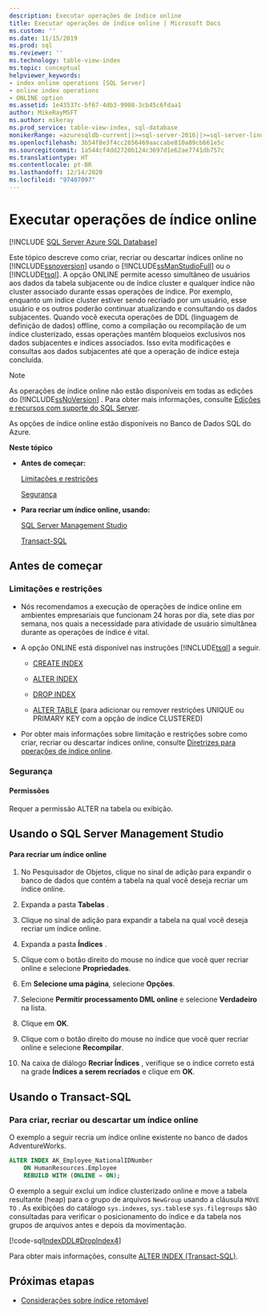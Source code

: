 ```yaml
---
description: Executar operações de índice online
title: Executar operações de índice online | Microsoft Docs
ms.custom: ''
ms.date: 11/15/2019
ms.prod: sql
ms.reviewer: ''
ms.technology: table-view-index
ms.topic: conceptual
helpviewer_keywords:
- index online operations [SQL Server]
- online index operations
- ONLINE option
ms.assetid: 1e43537c-bf67-4db3-9908-3cb45c6fdaa1
author: MikeRayMSFT
ms.author: mikeray
ms.prod_service: table-view-index, sql-database
monikerRange: =azuresqldb-current||>=sql-server-2016||>=sql-server-linux-2017||=azuresqldb-mi-current
ms.openlocfilehash: 3b54f8e3f4cc2656469aaccabe810a89cb661e5c
ms.sourcegitcommit: 1a544cf4dd2720b124c3697d1e62ae7741db757c
ms.translationtype: HT
ms.contentlocale: pt-BR
ms.lasthandoff: 12/14/2020
ms.locfileid: "97407097"
---
```

# <a name="perform-index-operations-online"></a>Executar operações de índice online
[!INCLUDE [SQL Server Azure SQL Database](../../includes/applies-to-version/sql-asdb.md)]

  Este tópico descreve como criar, recriar ou descartar índices online no [!INCLUDE[ssnoversion](../../includes/ssnoversion-md.md)] usando o [!INCLUDE[ssManStudioFull](../../includes/ssmanstudiofull-md.md)] ou o [!INCLUDE[tsql](../../includes/tsql-md.md)]. A opção ONLINE permite acesso simultâneo de usuários aos dados da tabela subjacente ou de índice cluster e qualquer índice não cluster associado durante essas operações de índice. Por exemplo, enquanto um índice cluster estiver sendo recriado por um usuário, esse usuário e os outros poderão continuar atualizando e consultando os dados subjacentes. Quando você executa operações de DDL (linguagem de definição de dados) offline, como a compilação ou recompilação de um índice clusterizado, essas operações mantêm bloqueios exclusivos nos dados subjacentes e índices associados. Isso evita modificações e consultas aos dados subjacentes até que a operação de índice esteja concluída.  
  
> [!NOTE]  
>  As operações de índice online não estão disponíveis em todas as edições do [!INCLUDE[ssNoVersion](../../includes/ssnoversion-md.md)] . Para obter mais informações, consulte [Edições e recursos com suporte do SQL Server](../../sql-server/editions-and-components-of-sql-server-version-15.md). 
>
> As opções de índice online estão disponíveis no Banco de Dados SQL do Azure.
  
 **Neste tópico**  
  
-   **Antes de começar:**  
  
     [Limitações e restrições](#Restrictions)  
  
     [Segurança](#Security)  
  
-   **Para recriar um índice online, usando:**  
  
     [SQL Server Management Studio](#SSMSProcedure)  
  
     [Transact-SQL](#TsqlProcedure)  
  
##  <a name="before-you-begin"></a><a name="BeforeYouBegin"></a> Antes de começar  
  
###  <a name="limitations-and-restrictions"></a><a name="Restrictions"></a> Limitações e restrições  
  
-   Nós recomendamos a execução de operações de índice online em ambientes empresariais que funcionam 24 horas por dia, sete dias por semana, nos quais a necessidade para atividade de usuário simultânea durante as operações de índice é vital.  
  
-   A opção ONLINE está disponível nas instruções [!INCLUDE[tsql](../../includes/tsql-md.md)] a seguir.  
  
    -   [CREATE INDEX](../../t-sql/statements/create-index-transact-sql.md)  
  
    -   [ALTER INDEX](../../t-sql/statements/alter-index-transact-sql.md)  
  
    -   [DROP INDEX](../../t-sql/statements/drop-index-transact-sql.md)  
  
    -   [ALTER TABLE](../../t-sql/statements/alter-table-transact-sql.md) (para adicionar ou remover restrições UNIQUE ou PRIMARY KEY com a opção de índice CLUSTERED)  
  
-   Por obter mais informações sobre limitação e restrições sobre como criar, recriar ou descartar índices online, consulte [Diretrizes para operações de índice online](../../relational-databases/indexes/guidelines-for-online-index-operations.md).  
  
###  <a name="security"></a><a name="Security"></a> Segurança  
  
####  <a name="permissions"></a><a name="Permissions"></a> Permissões  
 Requer a permissão ALTER na tabela ou exibição.  
  
##  <a name="using-sql-server-management-studio"></a><a name="SSMSProcedure"></a> Usando o SQL Server Management Studio  
  
#### <a name="to-rebuild-an-index-online"></a>Para recriar um índice online  
  
1.  No Pesquisador de Objetos, clique no sinal de adição para expandir o banco de dados que contém a tabela na qual você deseja recriar um índice online.  
  
2.  Expanda a pasta **Tabelas** .  
  
3.  Clique no sinal de adição para expandir a tabela na qual você deseja recriar um índice online.  
  
4.  Expanda a pasta **Índices** .  
  
5.  Clique com o botão direito do mouse no índice que você quer recriar online e selecione **Propriedades**.  
  
6.  Em **Selecione uma página**, selecione **Opções**.  
  
7.  Selecione **Permitir processamento DML online** e selecione **Verdadeiro** na lista.  
  
8.  Clique em **OK**.  
  
9. Clique com o botão direito do mouse no índice que você quer recriar online e selecione **Recompilar**.  
  
10. Na caixa de diálogo **Recriar Índices** , verifique se o índice correto está na grade **Índices a serem recriados** e clique em **OK**.  
  
##  <a name="using-transact-sql"></a><a name="TsqlProcedure"></a> Usando o Transact-SQL  
  
### <a name="to-create-rebuild-or-drop-an-index-online"></a>Para criar, recriar ou descartar um índice online  
  
O exemplo a seguir recria um índice online existente no banco de dados AdventureWorks.

```sql
ALTER INDEX AK_Employee_NationalIDNumber
    ON HumanResources.Employee
    REBUILD WITH (ONLINE = ON);
```  
  
O exemplo a seguir exclui um índice clusterizado online e move a tabela resultante (heap) para o grupo de arquivos `NewGroup` usando a cláusula `MOVE TO` . As exibições do catálogo `sys.indexes`, `sys.tables`e `sys.filegroups` são consultadas para verificar o posicionamento do índice e da tabela nos grupos de arquivos antes e depois da movimentação.  
  
[!code-sql[IndexDDL#DropIndex4](../../relational-databases/indexes/codesnippet/tsql/perform-index-operations_1.sql)]  

Para obter mais informações, consulte [ALTER INDEX &#40;Transact-SQL&#41;](../../t-sql/statements/alter-index-transact-sql.md).

## <a name="next-steps"></a>Próximas etapas

- [Considerações sobre índice retomável](guidelines-for-online-index-operations.md#resumable-index-considerations)
